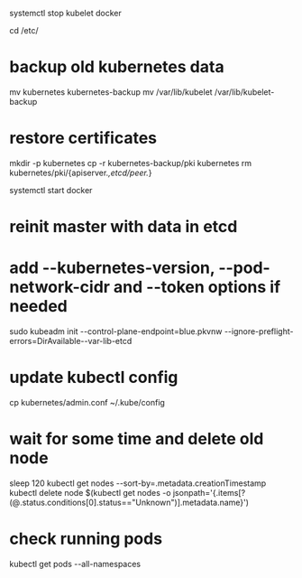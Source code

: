 systemctl stop kubelet docker

cd /etc/

# backup old kubernetes data
mv kubernetes kubernetes-backup
mv /var/lib/kubelet /var/lib/kubelet-backup

# restore certificates
mkdir -p kubernetes
cp -r kubernetes-backup/pki kubernetes
rm kubernetes/pki/{apiserver.*,etcd/peer.*}

systemctl start docker

# reinit master with data in etcd
# add --kubernetes-version, --pod-network-cidr and --token options if needed
sudo kubeadm init --control-plane-endpoint=blue.pkvnw --ignore-preflight-errors=DirAvailable--var-lib-etcd

# update kubectl config
cp kubernetes/admin.conf ~/.kube/config

# wait for some time and delete old node
sleep 120
kubectl get nodes --sort-by=.metadata.creationTimestamp
kubectl delete node $(kubectl get nodes -o jsonpath='{.items[?(@.status.conditions[0].status=="Unknown")].metadata.name}')

# check running pods
kubectl get pods --all-namespaces


